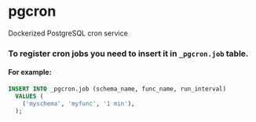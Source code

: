 # pgcron

Dockerized PostgreSQL cron service

### To register cron jobs you need to insert it in `_pgcron.job` table.

#### For example:

```sql
INSERT INTO _pgcron.job (schema_name, func_name, run_interval)
  VALUES (
    ('myschema', 'myfunc', '1 min'),    
  );
```
